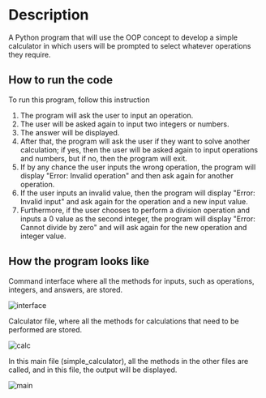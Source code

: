 # Description
A Python program that will use the OOP concept to develop a simple calculator in which users will be prompted to select whatever operations they require.

## How to run the code
To run this program, follow this instruction
    
1. The program will ask the user to input an operation.
2. The user will be asked again to input two integers or numbers.
3. The answer will be displayed.
4. After that, the program will ask the user if they want to solve another calculation; if yes, then the user will be asked again to input operations and numbers, but if no, then the program will exit.
5. If by any chance the user inputs the wrong operation, the program will display "Error: Invalid operation" and then ask again for another operation.
6. If the user inputs an invalid value, then the program will display "Error: Invalid input" and ask again for the operation and a new input value.
7. Furthermore, if the user chooses to perform a division operation and inputs a 0 value as the second integer, the program will display "Error: Cannot divide by zero" and will ask again for the new operation and integer value.

## How the program looks like
Command interface where all the methods for inputs, such as operations, integers, and answers, are stored.

![interface](https://github.com/bhnblz/Calculator-OOP-Concept/assets/129713527/e323cb1b-91bc-4fbb-9f3c-0e4a3be21016)

Calculator file, where all the methods for calculations that need to be performed are stored.

![calc](https://github.com/bhnblz/Calculator-OOP-Concept/assets/129713527/1018705a-078a-4e97-acc3-714b3db94464)

In this main file (simple_calculator), all the methods in the other files are called, and in this file, the output will be displayed.

![main](https://github.com/bhnblz/Calculator-OOP-Concept/assets/129713527/37d99ea4-3514-4d58-8f25-d9cdcec8810b)
